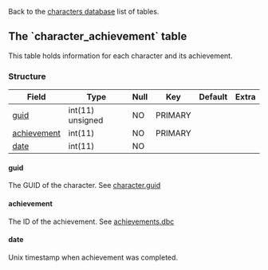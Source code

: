 Back to the [characters database](charactersdb_struct) list of tables.

The \`character\_achievement\` table
------------------------------------

This table holds information for each character and its achievement.

### Structure

| **Field**                                        | **Type**         | **Null** | **Key** | **Default** | **Extra** |
|--------------------------------------------------|------------------|----------|---------|-------------|-----------|
| [guid](Character_achievement#guid)               | int(11) unsigned | NO       | PRIMARY |             |           |
| [achievement](Character_achievement#achievement) | int(11)          | NO       | PRIMARY |             |           |
| [date](Character_achievement#date)               | int(11)          | NO       |         |             |           |

#### guid

The GUID of the character. See [character.guid](character#guid)

#### achievement

The ID of the achievement. See [achievements.dbc](achievements.dbc)

#### date

Unix timestamp when achievement was completed.
